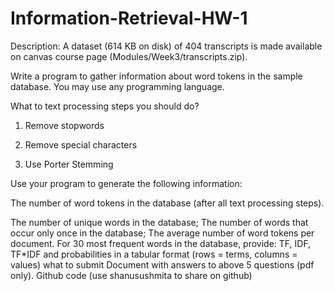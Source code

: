 # Information-Retrieval-HW-1

 Description: A dataset (614 KB on disk) of 404 transcripts is made available on canvas course page (Modules/Week3/transcripts.zip).

Write a program to gather information about word tokens in the sample database. You may use any programming language. 

What to text processing steps you should do?
1. Remove stopwords

2. Remove special characters 

3. Use Porter Stemming

Use your program to generate the following information:

The number of word tokens in the database (after all text processing steps).

The number of unique words in the database;
The number of words that occur only once in the database;
The average number of word tokens per document.
For 30 most frequent words in the database, provide:
TF, IDF, TF*IDF and  probabilities
in a tabular format (rows = terms, columns = values)
what to submit
Document with answers to above 5 questions (pdf only).
Github code (use shanusushmita to share on github)
